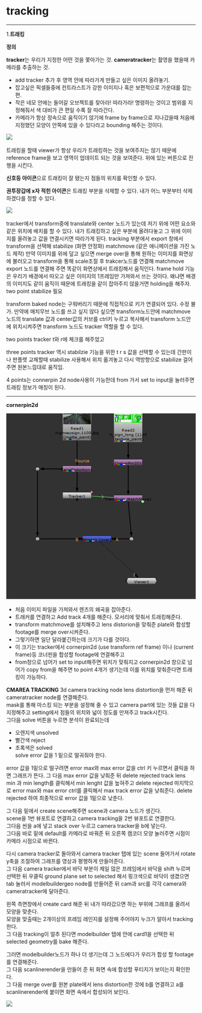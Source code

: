 # tracking  
***  
1.**트래킹**

**정의**  
  
 **tracker**는 우리가 지정한 어떤 것을 쫓아가는 것.
 **cameratracker**는 촬영을 했을때 카메라를 추출하는 것.
 
 * add tracker 추가 후 영역 안에 따라가게 만들고 싶은 이미지 올려놓기.
 * 잡고싶은 픽셀들중에 컨트라스트가 강한 이미지나 혹은 보편적으로 가운대를 잡는 편.
 * 작은 네모 안에는 들어갈 오브젝트를 찾아라! 따라가라! 명령하는 것이고 범위를 지정해줘서 색 대비가 큰 편일 수록 잘 따라간다.
 * 카메라가 항상 정속으로 움직이기 않기에 frame by frame으로 지나갔을때 처음에 지정했던 모양이 안쪽에 있을 수 있다라고 bounding 해주는 것이다.

<img src="http://hagbarth.net/wp-content/uploads/2013/10/OBJECT1.jpg">
 
 트래킹을 할때 viewer가 항상 우리가 트래킹하는 것을 보여주지는 않기 때문에 reference frame을 보고 영역이 업데이트 되는 것을 보여준다.
 위에 있는 버튼으로 진행을 시킨다.
 
 **신호등 아이콘**으로 트래킹이 잘 됐는지 점들의 위치를 확인할 수 있다.  
 
 **권투장갑에 x자 적힌 아이콘**은 트래킹 부분을 삭제할 수 있다. 내가 어느 부분부터 삭제하겠다를 정할 수 있다.  
 
 <img src="https://d2x313g9lpht1q.cloudfront.net/optimized/3X/a/b/abdb8dc9d81e4a8487c19d6146c16f8cdb3a5f23_2_690x659.png">
 
 tracker에서 transform중에 translate와 center 노드가 있는데 저기 위에 어떤 요소와 같은 위치에 배치를 할 수 있다.
 내가 트래킹하고 싶은 부분에 올려다놓고 그 위에 이미지를 올려놓고 값을 연결시키면 따라가게 된다.
 tracking 부분에서 export 창에서 transform을 선택해 stabilize (화면 안정화) matchmove (같은 애니메이션을 가진 노드 제작) 
 만약 이미지를 위에 덮고 싶으면 merge over을 통해 원하는 이미지를 화면상에 불러오고 
 transform을 통해 scale조절 후 trakcer노드를 연결해 matchmove export 노드를 연결해 주면 똑같이 화면상에서 트래킹해서 움직인다.
 frame hold 기능은 우리가 배경에서 따오고 싶은 이미지의 1프레임만 가져와서 쓰는 것이다. 왜냐면 배경의 이미지도 같이 움직이 때문에 트래킹을 같이 잡아주지 않을거면
 holding을 해주자.  
 two point stabilize 필요
 
 transform baked node는 구워버리기 때문에 직접적으로 키가 연결되어 있다. 수정 불가.
 만약에 매치무브 노드를 쓰고 싶지 않다 싶으면 transform노드안에 matchmove 노드의 translate 값과 center값의 커브를 ctrl키 누르고 복사해서 transform 노드안에 위치시켜주면 
 transform 노드도 tracker 역할을 할 수 있다.  
 
 two points tracker t와 r에 체크를 해주었고 
 
 three points tracker 역시 stabilzie 기능을 위한 t r s 값을 선택할 수 있는데 
 간판이나 판플렛 교체할때 stabilize 사용해서 위치 옮겨놓고 다시 역방향으로 stabilize 걸어주면 원본느낌대로 움직임.
 
 4 points는 connerpin 2d node사용이 가능한데 from 가서 set to input을 눌러주면 트래킹 정보가 매칭이 된다.  
 
 ***  
 **cornerpin2d**
 
<img src="https://github.com/yongyong1638/2d-digital-compsiting-research/blob/main/corner.PNG">  

* 처음 이미지 파일을 가져와서 렌즈의 왜곡을 잡아준다.  
* 트래커를 연결하고 Add track 4개를 해준다. 모서리에 맞춰서 트래킹해준다.   
* transform matchmove를 설치해주고 lens distorion을 맞춰준 plate와 합성할 footage를 
merge over시켜준다.  
* 그렇기하면 일단 달라붙긴하는데 크기가 다를 것이다.  
* 이 크기는 tracker에서 cornerpin2d (use transform ref frame) 이나 (current frame)등 코너핀을 합성할 footage에 연결해주고  
* from창으로 넘어가 set to input해주면 위치가 맞춰지고 cornerpin2d 창으로 넘어가 copy from을 해주면 to point 4개가 생기는데 이를 위치를 맞춰준다면 트래킹이 가능하다.  


   
 **CMAREA TRACKING** 
 3d camera tracking node
lens distortion을 먼저 해준 뒤
cameratracker node를 연결해준다.  
mask를 통해 마스킹 되는 부분을 설정해 줄 수 있고
camera part에 있는 것들 값을 다 지정해주고 
setting에서 점들의 위치와 넓이 정도를 만져주고
track시킨다.  
그다음 solve 버튼을 누르면 분석이 완료되는데
* 오렌지색 unsolved  
* 빨간색 reject  
* 초록색은 solved  
solve error 값을 1 밑으로 떨궈줘야 한다.  

error 값을 1밑으로 떨구려면 error max와 max error 값을 ctrl 키 누르면서 클릭을 하면 그래프가 뜬다.
그 다음 max error 값을 낮춰준 뒤 delete rejected
track lens min 과 min length를 클릭해서 min lenght 값을 높혀주고 delete rejected
마지막으로 error max와 max error ctrl를 클릭해서 max track error 값을 낮춰준다. delete rejected 하여 최종적으로 error 값을 1밑으로 낮춘다.  

그 다음 밑에서 create scene해주면 scene과 camera 노드가 생긴다.  
scene을 1번 뷰포트로 연결하고 camera tracking을 2번 뷰포트로 연결한다.   
그다음 씬을 a에 넣고 stack over 누르고 camera tracker을 b에 넣는다.  
그다음 바로 밑에 default를 카메라로 바꿔준 뒤 오른쪽 캠코더 모양 눌러주면 시점이 카메라 시점으로 바뀐다.  


다시 camera tracker로 돌아와서 camera tracker 탭에 있는 scene 들어가서 rotate y축을 조절하여 그래프를
영상과 평행하게 만들어준다.   
그 다음 camera tracker에서 바닥 부분이 제일 많은 프레임에서 바닥을 shift 누르며 선택한 뒤 우클릭 ground plane set to selected 해서 핑크색으로 바닥이 생겼으면
tab 눌러서 modelbuildergeo node를 만들어준 뒤 cam과 src를 각각 camera와 cameratracker에 달아준다.  

왼쪽 측면창에서 create card 해준 뒤 내가 따라갔으면 하는 부위에 그래프를 올려서 모양을 맞춘다.  
모양을 맞출때는 2개이상의 프레임 레인지를 설정해 주어야지 누크가 알아서 tracking한다.    
그 다음 tracking이 얼추 된다면 modelbuilder 탭에 안에 card1을 선택한 뒤 selected geometry를 bake 해준다.  

그러면 modelbuilder노드가 하나 더 생기는데 그 노드에다가 우리가 합성 할 footage를 연결해준다.  
그 다음 scanlinerender을 만들어 준 뒤 화면 속에 합성할 푸티지가 보이는지 확인한다.   
그 다음 merge over를 원본 plate에서 lens distortion한 것에 b를 연결하고 a를 scanlinerender에 붙이면
화면 속에서 합성되어 보인다.  



 

 
 <img src="https://preview.redd.it/ctt8hfsn1ei21.png?width=2484&format=png&auto=webp&s=8be02503f4e3d4036f80f0707d5ba60dd37b378e">
 
 
 
